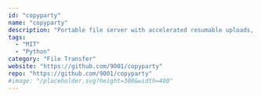 ```yaml
---
id: "copyparty"
name: "copyparty"
description: "Portable file server with accelerated resumable uploads, deduplication, WebDAV, FTP, zeroconf, media indexer, video thumbnails, audio transcoding, and write-only folders, in a single file with no mandatory dependencies."
tags:
  - "MIT"
  - "Python"
category: "File Transfer"
website: "https://github.com/9001/copyparty"
repo: "https://github.com/9001/copyparty"
#image: "/placeholder.svg?height=300&width=400"
---
```


